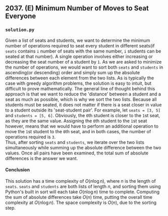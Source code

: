 ## 2037. (E) Minimum Number of Moves to Seat Everyone

### `solution.py`
Given a list of seats and students, we want to determine the minimum number of operations required to seat every student in different seats(if `seats` contains `i` number of seats with the same number, `i` students can be seated at that number). A single operation involves either increasing or decreasing the seat number of a student by `1`. As we are asked to minimize the number of operations, we would want to sort both `seats` and `students` in ascending(or descending) order and simply sum up the absolute differences between each element from the two lists. As is typically the case with greedy algorithm problems, the solution is easy to intuit, but difficult to prove mathematically. The general line of thought behind this approach is that we want to reduce the 'distance' between a student and a seat as much as possible, which is why we sort the two lists. Because all students must be seated, it does not matter if there is a seat closer in value to a student outside its 'seat-student pair'. For example, let `seats = [3, 5]` and `students = [5, 6]`. Obviously, the `0`th student is closer to the `1`st seat, as they are the same value. Assigning the `0`th student to the `1`st seat however, means that we would have to perform an additional operation to move the `1`st student to the `0`th seat, and in both cases, the number of operations required is `3`.  
Thus, after sorting `seats` and `students`, we iterate over the two lists simultaneously while summing up the absolute difference between the two values. Once all pairs have been examined, the total sum of absolute differences is the answer we want.  

#### Conclusion
This solution has a time complexity of $O(n\log n)$, where $n$ is the length of `seats`. `seats` and `students` are both lists of length $n$, and sorting them using Python's built in sort will each take $O(n\log n)$ time to complete. Computing the sum of absolute differences take $O(n)$ time, putting the overall time complexity at $O(n\log n)$. The space complexity is $O(n)$, due to the sorting step.  
  

